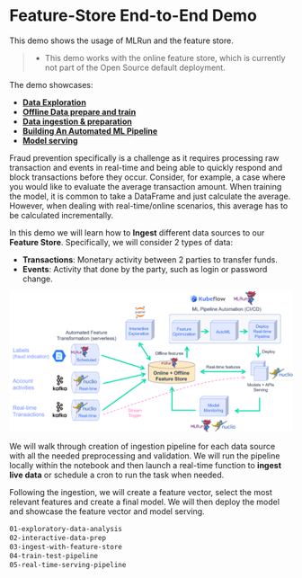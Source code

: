 # Feature-Store End-to-End Demo


This demo shows the usage of MLRun and the feature store. 

> - This demo works with the online feature store, which is currently not part of the Open Source default deployment.

The demo showcases:

- [**Data Exploration**](1-exploratory-data-analysis.ipynb)
- [**Offline Data prepare and train**](2-interactive-data-prep.ipynb)
- [**Data ingestion & preparation**](3-ingest-with-feature-store.ipynb)
- [**Building An Automated ML Pipeline**](4-train-test-pipeline.ipynb)
- [**Model serving**](5-real-time-serving-pipeline.ipynb)

Fraud prevention specifically is a challenge as it requires processing raw transaction and events in real-time and being able to
quickly respond and block transactions before they occur. Consider, for example, a case where you would like to evaluate the
average transaction amount. When training the model, it is common to take a DataFrame and just calculate the average. However,
when dealing with real-time/online scenarios, this average has to be calculated incrementally.

In this demo we will learn how to **Ingest** different data sources to our **Feature Store**. Specifically, we will consider 2 types of data: 

- **Transactions**: Monetary activity between 2 parties to transfer funds.
- **Events**: Activity that done by the party, such as login or password change.

![](./images/feature_store_demo_diagram.png)

We will walk through creation of ingestion pipeline for each data source with all the needed preprocessing and validation. We will run the pipeline locally within the notebook and then launch a real-time function to **ingest live data** or schedule a cron to run the task when needed.

Following the ingestion, we will create a feature vector, select the most relevant features and create a final model. We will then deploy the model and showcase the feature vector and model serving.

```
01-exploratory-data-analysis
02-interactive-data-prep
03-ingest-with-feature-store
04-train-test-pipeline
05-real-time-serving-pipeline
```
